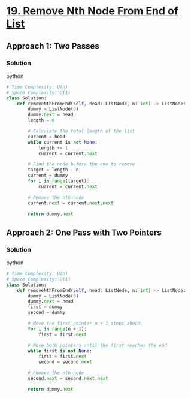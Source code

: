 # [19. Remove Nth Node From End of List](https://leetcode.com/problems/remove-nth-node-from-end-of-list/)

## Approach 1: Two Passes

### Solution
python
```python
# Time Complexity: O(n)
# Space Complexity: O(1)
class Solution:
    def removeNthFromEnd(self, head: ListNode, n: int) -> ListNode:
        dummy = ListNode(0)
        dummy.next = head
        length = 0

        # Calculate the total length of the list
        current = head
        while current is not None:
            length += 1
            current = current.next

        # Find the node before the one to remove
        target = length - n
        current = dummy
        for i in range(target):
            current = current.next

        # Remove the nth node
        current.next = current.next.next

        return dummy.next
```

## Approach 2: One Pass with Two Pointers

### Solution
python
```python
# Time Complexity: O(n)
# Space Complexity: O(1)
class Solution:
    def removeNthFromEnd(self, head: ListNode, n: int) -> ListNode:
        dummy = ListNode(0)
        dummy.next = head
        first = dummy
        second = dummy

        # Move the first pointer n + 1 steps ahead
        for i in range(n + 1):
            first = first.next

        # Move both pointers until the first reaches the end
        while first is not None:
            first = first.next
            second = second.next

        # Remove the nth node
        second.next = second.next.next

        return dummy.next
```

